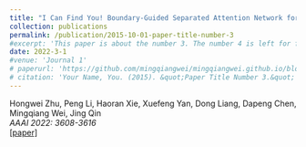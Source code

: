```yaml
---
title: "I Can Find You! Boundary-Guided Separated Attention Network for Camouflaged Object Detection"
collection: publications
permalink: /publication/2015-10-01-paper-title-number-3
#excerpt: 'This paper is about the number 3. The number 4 is left for future work.'
date: 2022-3-1
#venue: 'Journal 1'
# paperurl: 'https://github.com/mingqiangwei/mingqiangwei.github.io/blob/mingqiangwei-template/files/I%20can%20find%20you.pdf'
# citation: 'Your Name, You. (2015). &quot;Paper Title Number 3.&quot; <i>Journal 1</i>. 1(3).'
---
```


Hongwei Zhu, Peng Li, Haoran Xie, Xuefeng Yan, Dong Liang, Dapeng Chen, Mingqiang Wei, Jing Qin  
<i>AAAI 2022: 3608-3616</i>    
[[paper]](https://github.com/mingqiangwei/mingqiangwei.github.io/blob/mingqiangwei-template/files/I%20can%20find%20you.pdf) 
 



